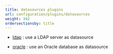 ```yaml
---
title: datasources plugins
url: configuration/plugins/datasources
weight: 342
ordersectionsby: title
---
```


- [ldap](ldap) : use a LDAP server as datasource

- [oracle](oracle) : use an Oracle database as datasource
